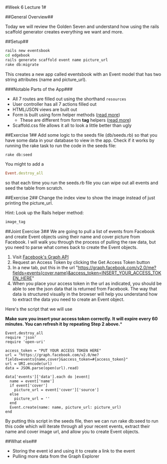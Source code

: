 #Week 6 Lecture 1#

##General Overview##

Today we will review the Golden Seven and understand how using the rails scaffold generator creates everything we want and more.

##Setup##
```sh
rails new eventsbook
cd edgebook
rails generate scaffold event name picture_url
rake db:migrate
```

This creates a new app called eventsbook with an Event model that has two string attributes (name and picture_url).

###Notable Parts of the App###
* All 7 routes are filled out using the shorthand `resources`
* User controller has all 7 actions filled out
* HTML/JSON views are built out
* Form is built using form helper methods ([read more](http://api.rubyonrails.org/classes/ActionView/Helpers/FormHelper.html))
  * These are different from form **tag** helpers ([read more](http://api.rubyonrails.org/classes/ActionView/Helpers/FormTagHelper.html))
* Scaffold.css file allows it all to look a little better than ugly

##Exercise 1##
Add some logic to the seeds file (db/seeds.rb) so that you have some data in your database to view in the app. Check if it works by running the rake task to run the code in the seeds file:
```sh
rake db:seed
```

You might to add a

```ruby
Event.destroy_all
```

so that each time you run the seeds.rb file you can wipe out all events and seed the table from scratch.

##Exercise 2##
Change the index view to show the image instead of just printing the picture_url.

Hint: Look up the Rails helper method:
```ruby
image_tag
```

##Joint Exercise 3##
We are going to pull a list of events from Facebook and create Event objects using their name and cover picture from Facebook. I will walk you through the process of pulling the raw data, but you need to parse what comes back to create the Event objects.

1. Visit [Facebook's Graph API](https://developers.facebook.com/tools/explorer?method=GET&path=me%3Ffields%3Did%2Cname&version=v2.3)
2. Request an Access Token by clicking the Get Access Token button
3. In a new tab, put this in the url "https://graph.facebook.com/v2.0/me?fields=events{cover,name}&access_token=INSERT_YOUR_ACCESS_TOKEN_HERE"
4. When you place your access token in the url as indicated, you should be able to see the json data that is returned from Facebook. The way that data is structured visually in the browser will help you understand how to extract the data you need to create an Event object.

Here's the script that we will use

**Make sure you insert your access token correctly. It will expire every 60 minutes. You can refresh it by repeating Step 2 above.***
```
Event.destroy_all
require 'json'
require 'open-uri'

access_token = "PUT YOUR ACCESS TOKEN HERE"
url = "https://graph.facebook.com/v2.0/me?fields=events{name,cover}&access_token=#{access_token}"
url = URI.encode(url)
data = JSON.parse(open(url).read)

data['events']['data'].each do |event|
  name = event['name']
  if event['cover']
    picture_url = event['cover']['source']
  else
    picture_url = ''
  end
  Event.create(name: name, picture_url: picture_url)
end
```

By putting this script in the seeds file, then we can run rake db:seed to run this code which will iterate through all your recent events, extract their name and cover image url, and allow you to create Event objects.

##What else##
* Storing the event id and using it to create a link to the event
* Pulling more data from the Graph Explorer

